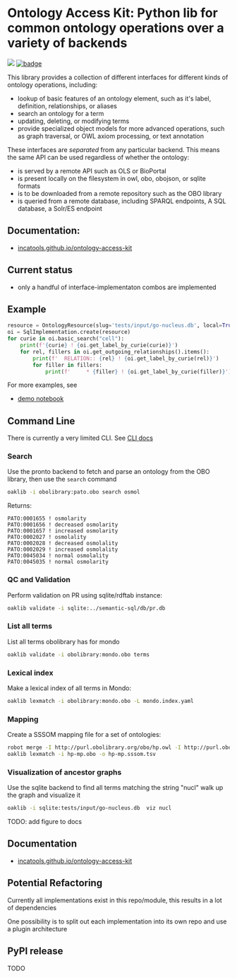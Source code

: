 # Ontology Access Kit: Python lib for common ontology operations over a variety of backends

![](https://github.com/incatools/ontology-access-kit/workflows/Build/badge.svg)
[![badge](https://img.shields.io/badge/launch-binder-579ACA.svg)](https://mybinder.org/v2/gh/incatools/ontology-access-kit/main?filepath=notebooks)

This library provides a collection of different interfaces for different kinds of ontology operations, including:

 - lookup of basic features of an ontology element, such as it's label, definition, relationships, or aliases
 - search an ontology for a term
 - updating, deleting, or modifying terms
 - provide specialized object models for more advanced operations, such as graph traversal, or OWL axiom processing, or text annotation

These interfaces are *separated* from any particular backend. This means the same API can be used regardless of whether the ontology:

 - is served by a remote API such as OLS or BioPortal
 - is present locally on the filesystem in owl, obo, obojson, or sqlite formats
 - is to be downloaded from a remote repository such as the OBO library
 - is queried from a remote database, including SPARQL endpoints, A SQL database, a Solr/ES endpoint

## Documentation:

- [incatools.github.io/ontology-access-kit](https://incatools.github.io/ontology-access-kit)

## Current status

 - only a handful of interface-implementaton combos are implemented

## Example

```python
resource = OntologyResource(slug='tests/input/go-nucleus.db', local=True)
oi = SqlImplementation.create(resource)
for curie in oi.basic_search("cell"):
    print(f'{curie} ! {oi.get_label_by_curie(curie)}')
    for rel, fillers in oi.get_outgoing_relationships().items():
        print(f'  RELATION:: {rel} ! {oi.get_label_by_curie(rel)}')
        for filler in fillers:
            print(f'     * {filler} ! {oi.get_label_by_curie(filler)}')
```

For more examples, see

- [demo notebook](https://github.com/incatools/ontology-access-kit/blob/main/notebooks/basic-demo.ipynb)

## Command Line

There is currently a very limited CLI. See [CLI docs](https://incatools.github.io/ontology-access-kit/cli.html)

### Search

Use the pronto backend to fetch and parse an ontology from the OBO library, then use the `search` command

```bash
oaklib -i obolibrary:pato.obo search osmol 
```

Returns:

```
PATO:0001655 ! osmolarity
PATO:0001656 ! decreased osmolarity
PATO:0001657 ! increased osmolarity
PATO:0002027 ! osmolality
PATO:0002028 ! decreased osmolality
PATO:0002029 ! increased osmolality
PATO:0045034 ! normal osmolality
PATO:0045035 ! normal osmolarity
```

### QC and Validation

Perform validation on PR using sqlite/rdftab instance:

```bash
oaklib validate -i sqlite:../semantic-sql/db/pr.db
```

### List all terms

List all terms obolibrary has for mondo

```bash
oaklib validate -i obolibrary:mondo.obo terms
```

### Lexical index

Make a lexical index of all terms in Mondo:

```bash
oaklib lexmatch -i obolibrary:mondo.obo -L mondo.index.yaml
```

### Mapping

Create a SSSOM mapping file for a set of ontologies:

```bash
robot merge -I http://purl.obolibrary.org/obo/hp.owl -I http://purl.obolibrary.org/obo/mp.owl convert --check false -o hp-mp.obo
oaklib lexmatch -i hp-mp.obo -o hp-mp.sssom.tsv
```




### Visualization of ancestor graphs

Use the sqlite backend to find all terms matching the string "nucl" walk up the graph and visualize it

```bash
oaklib -i sqlite:tests/input/go-nucleus.db  viz nucl
```

TODO: add figure to docs

## Documentation

- [incatools.github.io/ontology-access-kit](https://incatools.github.io/ontology-access-kit)

## Potential Refactoring

Currently all implementations exist in this repo/module, this results in a lot of dependencies

One possibility is to split out each implementation into its own repo and use a plugin architecture

## PyPI release

TODO
